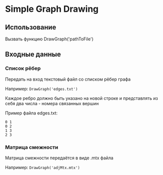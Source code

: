 # Simple Graph Drawing

## Использование
Вызвать функцию DrawGraph('pathToFile')
  
## Входные данные
  ### Список рёбер
  Передать на вход текстовый файл со списком рёбер графа
  
  Например: `DrawGraph('edges.txt')`
  
  Каждое ребро должно быть указано на новой строке и представлять из себя два числа - номера связанных вершин
  
  Пример файла edges.txt:
  ```
  0 1
  0 2
  1 3
  2 3
  ```
  
  ### Матрица смежности
  Матрица смежности передаётся в виде .mtx файла
  
  Например: `DrawGraph('adjMtx.mtx')`
